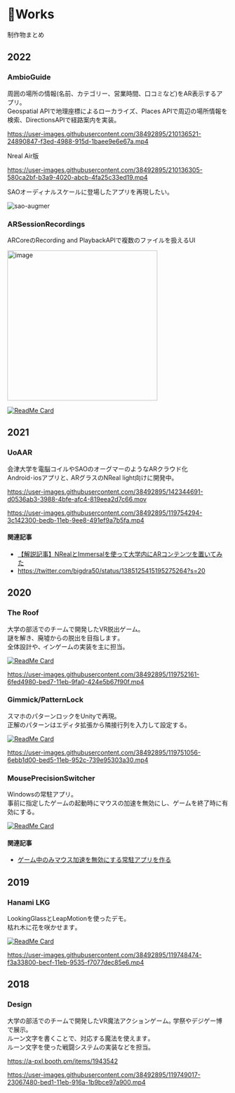 # 💪Works

制作物まとめ  

## 2022
### AmbioGuide

周囲の場所の情報(名前、カテゴリー、営業時間、口コミなど)をAR表示するアプリ。  
Geospatial APIで地理座標によるローカライズ、Places APIで周辺の場所情報を検索、DirectionsAPIで経路案内を実装。  

https://user-images.githubusercontent.com/38492895/210136521-24890847-f3ed-4988-915d-1baee9e6e67a.mp4  

Nreal Air版  

https://user-images.githubusercontent.com/38492895/210136305-580ca2bf-b3a9-4020-abcb-4fa25c33ed19.mp4  

SAOオーディナルスケールに登場したアプリを再現したい。  

![sao-augmer](https://user-images.githubusercontent.com/38492895/210136761-db34eefe-fe51-4643-a7f1-199bca3a75db.JPG)

### ARSessionRecordings

ARCoreのRecording and PlaybackAPIで複数のファイルを扱えるUI  

<img width="342" alt="image" src="https://user-images.githubusercontent.com/38492895/210140392-322b9ac8-2aff-433f-bd67-26a392977ff0.png">

[![ReadMe Card](https://github-readme-stats.vercel.app/api/pin/?username=bigdra50&repo=ARSessionRecordings)](https://github.com/bigdra50/ARSessionRecordings)  

## 2021
### UoAAR
会津大学を電脳コイルやSAOのオーグマーのようなARクラウド化    
Android･iosアプリと､ ARグラスのNReal light向けに開発中｡


https://user-images.githubusercontent.com/38492895/142344691-d0536ab3-3988-4bfe-afc4-819eea2d7c66.mov


https://user-images.githubusercontent.com/38492895/119754294-3c142300-bedb-11eb-9ee8-491ef9a7b5fa.mp4


#### 関連記事
- [【解説記事】NRealとImmersalを使って大学内にARコンテンツを置いてみた](https://note.com/thedesignium/n/nf72971fc1807)
- https://twitter.com/bigdra50/status/1385125415195275264?s=20


## 2020
### The Roof

大学の部活でのチームで開発したVR脱出ゲーム｡  
謎を解き、廃墟からの脱出を目指します｡  
全体設計や､ インゲームの実装を主に担当｡


[![ReadMe Card](https://github-readme-stats.vercel.app/api/pin/?username=bigdra50&repo=EscapeKowloon-Src)](https://github.com/bigdra50/EscapeKowloon-Src)  

https://user-images.githubusercontent.com/38492895/119752161-6fed4980-bed7-11eb-9fa0-424e5b67f90f.mp4

### Gimmick/PatternLock
スマホのパターンロックをUnityで再現｡  
正解のパターンはエディタ拡張から隣接行列を入力して設定する｡

[![ReadMe Card](https://github-readme-stats.vercel.app/api/pin/?username=bigdra50&repo=Gimmick)](https://github.com/bigdra50/Gimmick)

https://user-images.githubusercontent.com/38492895/119751056-6ebb1d00-bed5-11eb-952c-739e95303a30.mp4

### MousePrecisionSwitcher
Windowsの常駐アプリ｡  
事前に指定したゲームの起動時にマウスの加速を無効にし、ゲームを終了時に有効にする｡  

[![ReadMe Card](https://github-readme-stats.vercel.app/api/pin/?username=bigdra50&repo=MousePrecisionSwitcher)](https://github.com/bigdra50/MousePrecisionSwitcher)

#### 関連記事
- [ゲーム中のみマウス加速を無効にする常駐アプリを作る](https://bigdra50.hatenablog.com/entry/2020/12/27/085509)

## 2019
### Hanami LKG
LookingGlassとLeapMotionを使ったデモ｡  
枯れ木に花を咲かせます｡  

[![ReadMe Card](https://github-readme-stats.vercel.app/api/pin/?username=bigdra50&repo=HanamiLKG)](https://github.com/bigdra50/HanamiLKG)

https://user-images.githubusercontent.com/38492895/119748474-f3a33800-becf-11eb-9535-f7077dec85e6.mp4

## 2018
### Design
大学の部活でのチームで開発したVR魔法アクションゲーム｡ 学祭やデジゲー博で展示｡  
ルーン文字を書くことで、対応する魔法を使えます｡  
ルーン文字を使った戦闘システムの実装などを担当｡

https://a-pxl.booth.pm/items/1943542

https://user-images.githubusercontent.com/38492895/119749017-23067480-bed1-11eb-916a-1b9bce97a900.mp4
